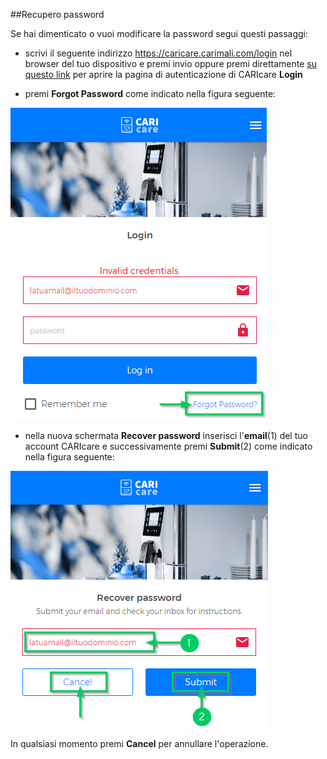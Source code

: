 ##Recupero password

Se hai dimenticato o vuoi modificare la password segui questi passaggi:

- scrivi il seguente indirizzo https://caricare.carimali.com/login nel browser del tuo dispositivo e premi invio oppure premi direttamente [su questo link](https://caricare.carimali.com/login) per aprire la pagina di autenticazione di CARIcare **Login**

- premi **Forgot Password** come indicato nella figura seguente:

<kbd>![Forgot Passwrod](_images/recover-password-step-1.png)</kbd>

- nella nuova schermata **Recover password** inserisci l'**email**(1) del tuo account CARIcare e successivamente premi **Submit**(2) come indicato nella figura seguente:

<kbd>![Recover Passwrod](_images/recover-password-step-2.png)</kbd>

In qualsiasi momento premi **Cancel** per annullare l'operazione.


